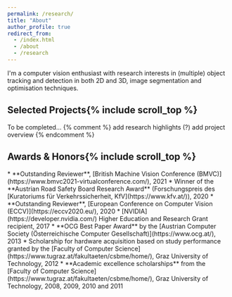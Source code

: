 ```yaml
---
permalink: /research/
title: "About"
author_profile: true
redirect_from: 
  - /index.html
  - /about
  - /research
---
```


[comment]: <> (![LRS]&#40;/images/lrs.webp&#41;{: style="float: right; padding-top: 0.5em; max-width: 40%;"})

I'm a computer vision enthusiast with research interests in
(multiple) object tracking and detection in both 2D and 3D, image segmentation and optimisation techniques.

<h2>Selected Projects{% include scroll_top %}</h2>
To be completed...
{% comment %}
add research highlights (?)
add project overview
{% endcomment %}


<h2>Awards & Honors{% include scroll_top %}</h2>
* **Outstanding Reviewer**, [British Machine Vision Conference (BMVC)](https://www.bmvc2021-virtualconference.com/), 2021
* Winner of the **Austrian Road Safety Board Research Award** (Forschungspreis des [Kuratoriums f&uuml;r Verkehrssicherheit, KfV](https://www.kfv.at/)), 2020
* **Outstanding Reviewer**, [European Conference on Computer Vision (ECCV)](https://eccv2020.eu/), 2020
* [NVIDIA](https://developer.nvidia.com/) Higher Education and Research Grant recipient, 2017
* **OCG Best Paper Award** by the [Austrian Computer Society (&Ouml;sterreichische Computer Gesellschaft)](https://www.ocg.at/), 2013
* Scholarship for hardware acquisition based on study performance granted by the [Faculty of Computer Science](https://www.tugraz.at/fakultaeten/csbme/home/), Graz University of Technology, 2012
* **Academic excellence scholarships** from the [Faculty of Computer Science](https://www.tugraz.at/fakultaeten/csbme/home/), Graz University of Technology, 2008, 2009, 2010 and 2011

